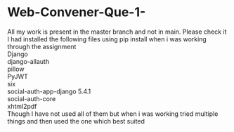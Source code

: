 # Web-Convener-Que-1-
All my work is present in the master branch and not in main. Please check it  
I had installed the following files using pip install when i was working through the assignment  
Django  
django-allauth  
pillow  
PyJWT  
six  
social-auth-app-django 5.4.1  
social-auth-core  
xhtml2pdf  
Though I have not used all of them but when i was working tried multiple things and then used the one which best suited
